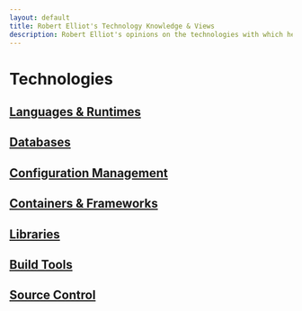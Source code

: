 ```yaml
---
layout: default
title: Robert Elliot's Technology Knowledge & Views
description: Robert Elliot's opinions on the technologies with which he's familiar
---
```


# Technologies

## [Languages & Runtimes](languages/)
## [Databases](databases/)
## [Configuration Management](config_management/)
## [Containers & Frameworks](containers_and_frameworks/)
## [Libraries](libraries/)
## [Build Tools](build_tools/)
## [Source Control](source_control/)

